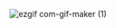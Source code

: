 ![ezgif com-gif-maker (1)](https://github.com/annespace/guess-my-number/assets/124949697/3510560c-4ae5-411e-a458-7ca6139db810)
